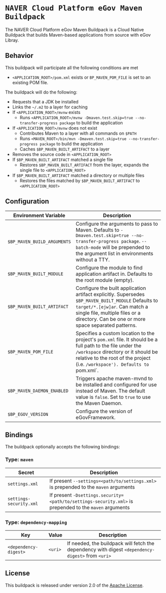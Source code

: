 # `NAVER Cloud Platform eGov Maven Buildpack`

The NAVER Cloud Platform eGov Maven Buildpack is a Cloud Native Buildpack that builds Maven-based applications from source with eGov Libray.

## Behavior

This buildpack will participate all the following conditions are met

* `<APPLICATION_ROOT>/pom.xml` exists or `BP_MAVEN_POM_FILE` is set to an existing POM file.

The buildpack will do the following:

* Requests that a JDK be installed
* Links the `~/.m2` to a layer for caching
* If `<APPLICATION_ROOT>/mvnw` exists
  * Runs `<APPLICATION_ROOT>/mvnw -Dmaven.test.skip=true --no-transfer-progress package` to build the application
* If `<APPLICATION_ROOT>/mvnw` does not exist
  * Contributes Maven to a layer with all commands on `$PATH`
  * Runs `<MAVEN_ROOT>/bin/mvn -Dmaven.test.skip=true --no-transfer-progress package` to build the application
  * Caches `$BP_MAVEN_BUILT_ARTIFACT` to a layer
* Removes the source code in `<APPLICATION_ROOT>`
* If `$BP_MAVEN_BUILT_ARTIFACT` matched a single file
  * Restores `$BP_MAVEN_BUILT_ARTIFACT` from the layer, expands the single file to `<APPLICATION_ROOT>`
* If `$BP_MAVEN_BUILT_ARTIFACT` matched a directory or multiple files
  * Restores the files matched by `$BP_MAVEN_BUILT_ARTIFACT` to `<APPLICATION_ROOT>`

## Configuration

| Environment Variable        | Description                                                                                                                                                                                                                        |
|-----------------------------|------------------------------------------------------------------------------------------------------------------------------------------------------------------------------------------------------------------------------------|
| `$BP_MAVEN_BUILD_ARGUMENTS` | Configure the arguments to pass to Maven.  Defaults to `-Dmaven.test.skip=true --no-transfer-progress package`. `--batch-mode` will be prepended to the argument list in environments without a TTY.                               |
| `$BP_MAVEN_BUILT_MODULE`    | Configure the module to find application artifact in.  Defaults to the root module (empty).                                                                                                                                        |
| `$BP_MAVEN_BUILT_ARTIFACT`  | Configure the built application artifact explicitly.  Supersedes `$BP_MAVEN_BUILT_MODULE`  Defaults to `target/*.[ejw]ar`. Can match a single file, multiple files or a directory. Can be one or more space separated patterns.    |
| `$BP_MAVEN_POM_FILE`        | Specifies a custom location to the project's `pom.xml` file. It should be a full path to the file under the `/workspace` directory or it should be relative to the root of the project (i.e. `/workspace'). Defaults to `pom.xml`. |
| `$BP_MAVEN_DAEMON_ENABLED`  | Triggers apache maven-mvnd to be installed and configured for use instead of Maven. The default value is `false`. Set to `true` to use the Maven Daemon.                                                                           |
| `$BP_EGOV_VERSION`          | Configure the version of eGovFramework.                                                                                                                                                                                            |
## Bindings

The buildpack optionally accepts the following bindings:

### Type: `maven`

| Secret                  | Description                                                                                            |
| ----------------------- | ------------------------------------------------------------------------------------------------------ |
| `settings.xml`          | If present `--settings=<path/to/settings.xml>` is prepended to the `maven` arguments                   |
| `settings-security.xml` | If present `-Dsettings.security=<path/to/settings-security.xml>` is prepended to the `maven` arguments |

### Type: `dependency-mapping`

| Key                   | Value   | Description                                                                                       |
| --------------------- | ------- | ------------------------------------------------------------------------------------------------- |
| `<dependency-digest>` | `<uri>` | If needed, the buildpack will fetch the dependency with digest `<dependency-digest>` from `<uri>` |

## License

This buildpack is released under version 2.0 of the [Apache License][a].

[a]: http://www.apache.org/licenses/LICENSE-2.0

